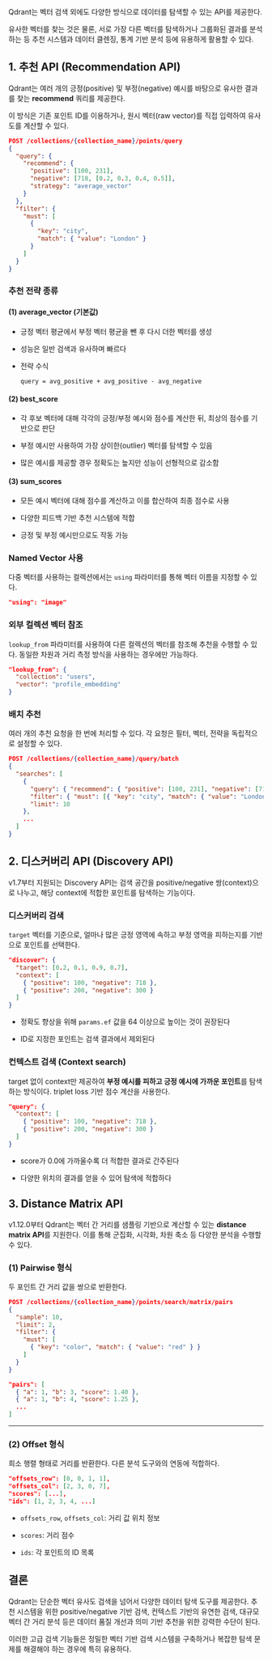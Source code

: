 Qdrant는 벡터 검색 외에도 다양한 방식으로 데이터를 탐색할 수 있는 API를 제공한다. 

유사한 벡터를 찾는 것은 물론, 서로 가장 다른 벡터를 탐색하거나 그룹화된 결과를 분석하는 등 추천 시스템과 데이터 클렌징, 통계 기반 분석 등에 유용하게 활용할 수 있다.

## 1. 추천 API (Recommendation API)

Qdrant는 여러 개의 긍정(positive) 및 부정(negative) 예시를 바탕으로 유사한 결과를 찾는 **recommend** 쿼리를 제공한다. 

이 방식은 기존 포인트 ID를 이용하거나, 원시 벡터(raw vector)를 직접 입력하여 유사도를 계산할 수 있다.

```json
POST /collections/{collection_name}/points/query
{
  "query": {
    "recommend": {
      "positive": [100, 231],
      "negative": [718, [0.2, 0.3, 0.4, 0.5]],
      "strategy": "average_vector"
    }
  },
  "filter": {
    "must": [
      {
        "key": "city",
        "match": { "value": "London" }
      }
    ]
  }
}
```

### 추천 전략 종류

#### (1) average_vector (기본값)

- 긍정 벡터 평균에서 부정 벡터 평균을 뺀 후 다시 더한 벡터를 생성
    
- 성능은 일반 검색과 유사하며 빠르다
    
- 전략 수식
    
    `query = avg_positive + avg_positive - avg_negative`
    

#### (2) best_score

- 각 후보 벡터에 대해 각각의 긍정/부정 예시와 점수를 계산한 뒤, 최상의 점수를 기반으로 판단
    
- 부정 예시만 사용하여 가장 상이한(outlier) 벡터를 탐색할 수 있음
    
- 많은 예시를 제공할 경우 정확도는 높지만 성능이 선형적으로 감소함
    

#### (3) sum_scores

- 모든 예시 벡터에 대해 점수를 계산하고 이를 합산하여 최종 점수로 사용
    
- 다양한 피드백 기반 추천 시스템에 적합
    
- 긍정 및 부정 예시만으로도 작동 가능

### Named Vector 사용

다중 벡터를 사용하는 컬렉션에서는 `using` 파라미터를 통해 벡터 이름을 지정할 수 있다.

```json
"using": "image"
```


### 외부 컬렉션 벡터 참조

`lookup_from` 파라미터를 사용하여 다른 컬렉션의 벡터를 참조해 추천을 수행할 수 있다. 동일한 차원과 거리 측정 방식을 사용하는 경우에만 가능하다.

```json
"lookup_from": {
  "collection": "users",
  "vector": "profile_embedding"
}
```

### 배치 추천

여러 개의 추천 요청을 한 번에 처리할 수 있다. 각 요청은 필터, 벡터, 전략을 독립적으로 설정할 수 있다.

```json
POST /collections/{collection_name}/query/batch
{
  "searches": [
    {
      "query": { "recommend": { "positive": [100, 231], "negative": [718] } },
      "filter": { "must": [{ "key": "city", "match": { "value": "London" } }] },
      "limit": 10
    },
    ...
  ]
}
```


## 2. 디스커버리 API (Discovery API)

v1.7부터 지원되는 Discovery API는 검색 공간을 positive/negative 쌍(context)으로 나누고, 해당 context에 적합한 포인트를 탐색하는 기능이다.

### 디스커버리 검색

`target` 벡터를 기준으로, 얼마나 많은 긍정 영역에 속하고 부정 영역을 피하는지를 기반으로 포인트를 선택한다.

```json
"discover": {
  "target": [0.2, 0.1, 0.9, 0.7],
  "context": [
    { "positive": 100, "negative": 718 },
    { "positive": 200, "negative": 300 }
  ]
}
```

- 정확도 향상을 위해 `params.ef` 값을 64 이상으로 높이는 것이 권장된다
    
- ID로 지정한 포인트는 검색 결과에서 제외된다

### 컨텍스트 검색 (Context search)

target 없이 context만 제공하여 **부정 예시를 피하고 긍정 예시에 가까운 포인트**를 탐색하는 방식이다. triplet loss 기반 점수 계산을 사용한다.

```json
"query": {
  "context": [
    { "positive": 100, "negative": 718 },
    { "positive": 200, "negative": 300 }
  ]
}
```

- score가 0.0에 가까울수록 더 적합한 결과로 간주된다
    
- 다양한 위치의 결과를 얻을 수 있어 탐색에 적합하다


## 3. Distance Matrix API

v1.12.0부터 Qdrant는 벡터 간 거리를 샘플링 기반으로 계산할 수 있는 **distance matrix API**를 지원한다. 이를 통해 군집화, 시각화, 차원 축소 등 다양한 분석을 수행할 수 있다.

### (1) Pairwise 형식

두 포인트 간 거리 값을 쌍으로 반환한다.

```json
POST /collections/{collection_name}/points/search/matrix/pairs
{
  "sample": 10,
  "limit": 2,
  "filter": {
    "must": [
      { "key": "color", "match": { "value": "red" } }
    ]
  }
}
```

```json
"pairs": [
  { "a": 1, "b": 3, "score": 1.40 },
  { "a": 1, "b": 4, "score": 1.25 },
  ...
]
```

---

### (2) Offset 형식

희소 행렬 형태로 거리를 반환한다. 다른 분석 도구와의 연동에 적합하다.

```json
"offsets_row": [0, 0, 1, 1],
"offsets_col": [2, 3, 0, 7],
"scores": [...],
"ids": [1, 2, 3, 4, ...]
```

- `offsets_row`, `offsets_col`: 거리 값 위치 정보
    
- `scores`: 거리 점수
    
- `ids`: 각 포인트의 ID 목록

## 결론

Qdrant는 단순한 벡터 유사도 검색을 넘어서 다양한 데이터 탐색 도구를 제공한다. 추천 시스템을 위한 positive/negative 기반 검색, 컨텍스트 기반의 유연한 검색, 대규모 벡터 간 거리 분석 등은 데이터 품질 개선과 의미 기반 추천을 위한 강력한 수단이 된다.

이러한 고급 검색 기능들은 정밀한 벡터 기반 검색 시스템을 구축하거나 복잡한 탐색 문제를 해결해야 하는 경우에 특히 유용하다.